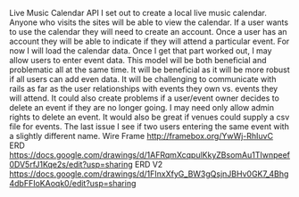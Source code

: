 Live Music Calendar API
I set out to create a local live music calendar. Anyone who visits the sites will
be able to view the calendar. If a user wants to use the calendar they will need
to create an account. Once a user has an account they will be able to indicate
if they will attend a particular event. For now I will load the calendar data.
Once I get that part worked out, I may allow users to enter event data. This model
will be both beneficial and problematic all at the same time. It will be beneficial
as it will be more robust if all users can add even data. It will be challenging to
communicate with rails as far as the user relationships with events they own vs.
events they will attend. It could also create problems if a user/event owner decides
to delete an event if they are no longer going. I may need only allow admin rights
to delete an event. It would also be great if venues could supply a csv file for
events. The last issue I see if two users entering the same event with a slightly
different name.
Wire Frame http://framebox.org/YwWj-RhIuvC
ERD https://docs.google.com/drawings/d/1AFRqmXcqpulKkyZBsomAu1TIwnpeef0DV5rfJ1Kqe2s/edit?usp=sharing
ERD V2 https://docs.google.com/drawings/d/1FInxXfyG_BW3gQsjnJBHv0GK7_4Bhg4dbFFIoKAoqk0/edit?usp=sharing
